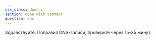 ```yaml
---
css_class: done_c
section: done with comment
question: dns
---
```

Здравствуйте. Поправил DNS-записи, проверьте через 15-35 минут.